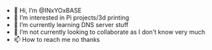 - 👋 Hi, I’m @INxYOxBASE
- 👀 I’m interested in Pi projects/3d printing
- 🌱 I’m currently learning DNS server stuff
- 💞️ I’m not currently looking to collaborate as I don't know very much
- 📫 How to reach me no thanks
